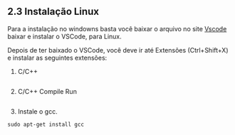 ## 2.3 Instalação Linux

Para a instalação no windowns basta você baixar o arquivo no site [Vscode](https://code.visualstudio.com/) baixar e instalar o VSCode, para Linux.

Depois de ter baixado o VSCode, você deve ir até Extensões (Ctrl+Shift+X) e instalar as seguintes extensões:

1. C/C++

<img scr="https://imgur.com/2mooTDY">

2. C/C++ Compile Run

<img scr="https://imgur.com/Fwx28Zd">


3. Instale o gcc.

```
sudo apt-get install gcc
```